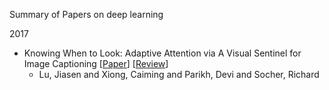 Summary of Papers on deep learning

2017

- Knowing When to Look: Adaptive Attention via A Visual Sentinel for Image Captioning [[Paper](https://arxiv.org/abs/1612.01887)] [[Review]()]
  - Lu, Jiasen and Xiong, Caiming and Parikh, Devi and Socher, Richard
